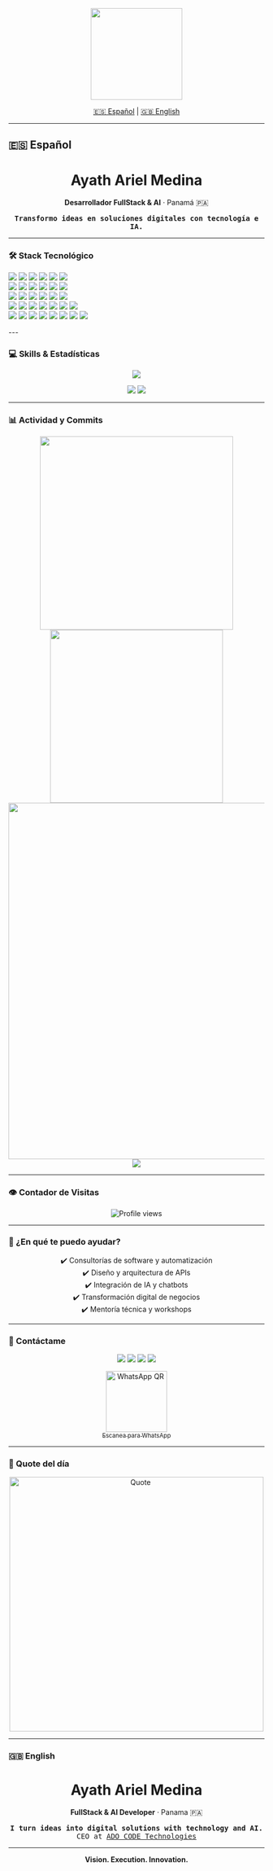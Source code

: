 <!-- HEADER ANIMADO -->
<p align="center">
  <img src="https://media4.giphy.com/media/iIqmM5tTjmpOB9mpbn/giphy.gif" width="180"/>
</p>

<!-- SELECTOR DE IDIOMA -->
<p align="center">
  <a href="#español">🇪🇸 Español</a> | <a href="#english">🇬🇧 English</a>
</p>

---

## 🇪🇸 Español

<h1 align="center">Ayath Ariel Medina</h1>
<p align="center"><strong>Desarrollador FullStack & AI</strong> · Panamá 🇵🇦</p>
<p align="center">
  <samp>
    <strong>Transformo ideas en soluciones digitales con tecnología e IA.</strong><br>
  </samp>
</p>

---

### 🛠️ Stack Tecnológico
<p>
  <!-- Lenguajes principales -->
  <img src="https://img.shields.io/badge/Python-306998?style=for-the-badge&logo=python&logoColor=FFD43B"/>
  <img src="https://img.shields.io/badge/JavaScript-F7DF1E?style=for-the-badge&logo=javascript&logoColor=222"/>
  <img src="https://img.shields.io/badge/TypeScript-007ACC?style=for-the-badge&logo=typescript&logoColor=white"/>
  <img src="https://img.shields.io/badge/Node.js-339933?style=for-the-badge&logo=nodedotjs&logoColor=white"/>
  <img src="https://img.shields.io/badge/Go-00ADD8?style=for-the-badge&logo=go&logoColor=white"/>
  <img src="https://img.shields.io/badge/Bash-4EAA25?style=for-the-badge&logo=gnubash&logoColor=white"/>
  <br/>
  <!-- Backend & APIs -->
  <img src="https://img.shields.io/badge/FastAPI-21C784?style=for-the-badge&logo=fastapi&logoColor=white"/>
  <img src="https://img.shields.io/badge/Express.js-404D59?style=for-the-badge&logo=express&logoColor=white"/>
  <img src="https://img.shields.io/badge/Django-092E20?style=for-the-badge&logo=django&logoColor=white"/>
  <img src="https://img.shields.io/badge/Flask-000?style=for-the-badge&logo=flask&logoColor=white"/>
  <img src="https://img.shields.io/badge/REST-005571?style=for-the-badge&logo=rest&logoColor=white"/>
  <img src="https://img.shields.io/badge/GraphQL-E10098?style=for-the-badge&logo=graphql&logoColor=white"/>
  <br/>
  <!-- Frontend -->
  <img src="https://img.shields.io/badge/React-20232A?style=for-the-badge&logo=react&logoColor=61DAFB"/>
  <img src="https://img.shields.io/badge/Next.js-000?style=for-the-badge&logo=nextdotjs&logoColor=white"/>
  <img src="https://img.shields.io/badge/Tailwind_CSS-06B6D4?style=for-the-badge&logo=tailwindcss&logoColor=white"/>
  <img src="https://img.shields.io/badge/HTML5-E34F26?style=for-the-badge&logo=html5&logoColor=white"/>
  <img src="https://img.shields.io/badge/CSS3-1572B6?style=for-the-badge&logo=css3&logoColor=white"/>
  <img src="https://img.shields.io/badge/Figma-F24E1E?style=for-the-badge&logo=figma&logoColor=white"/>
  <br/>
  <!-- Bases de Datos y Cloud -->
  <img src="https://img.shields.io/badge/PostgreSQL-336791?style=for-the-badge&logo=postgresql&logoColor=white"/>
  <img src="https://img.shields.io/badge/Supabase-2E7D32?style=for-the-badge&logo=supabase&logoColor=3ECF8E"/>
  <img src="https://img.shields.io/badge/Neon-1b2936?style=for-the-badge&logo=neon&logoColor=00e599"/>
  <img src="https://img.shields.io/badge/MongoDB-47A248?style=for-the-badge&logo=mongodb&logoColor=white"/>
  <img src="https://img.shields.io/badge/MySQL-4479A1?style=for-the-badge&logo=mysql&logoColor=white"/>
  <img src="https://img.shields.io/badge/Firebase-FFCA28?style=for-the-badge&logo=firebase&logoColor=222"/>
  <img src="https://img.shields.io/badge/AWS-232F3E?style=for-the-badge&logo=amazonaws&logoColor=white"/>
  <br/>
  <!-- DevOps & Tools -->
  <img src="https://img.shields.io/badge/Docker-1D63ED?style=for-the-badge&logo=docker&logoColor=2496ED"/>
  <img src="https://img.shields.io/badge/Git-F05032?style=for-the-badge&logo=git&logoColor=white"/>
  <img src="https://img.shields.io/badge/GitHub-181717?style=for-the-badge&logo=github&logoColor=white"/>
  <img src="https://img.shields.io/badge/Linux-FCC624?style=for-the-badge&logo=linux&logoColor=black"/>
  <img src="https://img.shields.io/badge/VS_Code-007ACC?style=for-the-badge&logo=visualstudiocode&logoColor=white"/>
  <img src="https://img.shields.io/badge/Postman-FF6C37?style=for-the-badge&logo=postman&logoColor=white"/>
  <img src="https://img.shields.io/badge/Notion-000?style=for-the-badge&logo=notion&logoColor=white"/>
  <img src="https://img.shields.io/badge/Slack-4A154B?style=for-the-badge&logo=slack&logoColor=white"/>
</p>
---

### 💻 Skills & Estadísticas
<p align="center">
  <img src="https://skillicons.dev/icons?i=python,fastapi,react,supabase,docker,js,ts,git,github,linux,vscode"/>
</p>
<p align="center">
  <img src="https://github-profile-summary-cards.vercel.app/api/cards/repos-per-language?username=AyathAriel&theme=github_dark"/>
  <img src="https://github-profile-summary-cards.vercel.app/api/cards/most-commit-language?username=AyathAriel&theme=github_dark"/>
</p>

---

### 📊 Actividad y Commits
<p align="center">
  <img src="https://github-readme-stats.vercel.app/api?username=AyathAriel&show_icons=true&theme=radical&hide_title=true&hide_border=true&count_private=true" width="380"/>
  <img src="https://github-readme-streak-stats.herokuapp.com?user=AyathAriel&theme=radical&hide_border=true" width="340"/>
  <br>
  <img src="https://github-readme-activity-graph.vercel.app/graph?username=AyathAriel&theme=github-compact&hide_border=true&area=true" width="700"/>
  <br>
  <img src="https://badgen.net/github/commits/AyathAriel/AyathAriel/main?icon=github&color=orange"/>
</p>

---

### 👁️ Contador de Visitas
<p align="center">
  <img src="https://komarev.com/ghpvc/?username=AyathAriel&color=brightgreen&style=flat-square" alt="Profile views"/>
</p>

---

### 🤝 ¿En qué te puedo ayudar?
<p align="center">
  ✔️ Consultorías de software y automatización<br>
  ✔️ Diseño y arquitectura de APIs<br>
  ✔️ Integración de IA y chatbots<br>
  ✔️ Transformación digital de negocios<br>
  ✔️ Mentoría técnica y workshops
</p>

---

### 📲 Contáctame
<p align="center">
  <a href="https://linkedin.com/in/ayathariel" target="_blank"><img src="https://img.shields.io/badge/LinkedIn-0077B5?style=for-the-badge&logo=linkedin&logoColor=white"/></a>
  <a href="mailto:ayath1006@gmail.com"><img src="https://img.shields.io/badge/Gmail-D14836?style=for-the-badge&logo=gmail&logoColor=white"/></a>
  <a href="https://t.me/AyathAriel" target="_blank"><img src="https://img.shields.io/badge/Telegram-2CA5E0?style=for-the-badge&logo=telegram&logoColor=white"/></a>
  <a href="https://adocode.com" target="_blank"><img src="https://img.shields.io/badge/ADO_CODE-Tech-black?style=for-the-badge&logo=codeberg&logoColor=white"/></a>
</p>
<p align="center">
  <a href="https://wa.me/50766448655" target="_blank">
    <img src="https://api.qrserver.com/v1/create-qr-code/?size=120x120&data=https://wa.me/50766448655" width="120" alt="WhatsApp QR"/>
    <br><sub>Escanea para WhatsApp</sub>
  </a>
</p>

---

### 💬 Quote del día
<p align="center">
  <img src="https://github-readme-quotes-bay.vercel.app/quote?theme=radical&layout=socrates" width="500" alt="Quote"/>
</p>

---

### 🇬🇧 English

<h1 align="center">Ayath Ariel Medina</h1>
<p align="center"><strong>FullStack & AI Developer</strong> · Panama 🇵🇦</p>
<p align="center">
  <samp>
    <strong>I turn ideas into digital solutions with technology and AI.</strong><br>
    CEO at <a href="https://adocode.com" target="_blank">ADO CODE Technologies</a>
  </samp>
</p>

---

<p align="center"><strong>Vision. Execution. Innovation.</strong></p>
